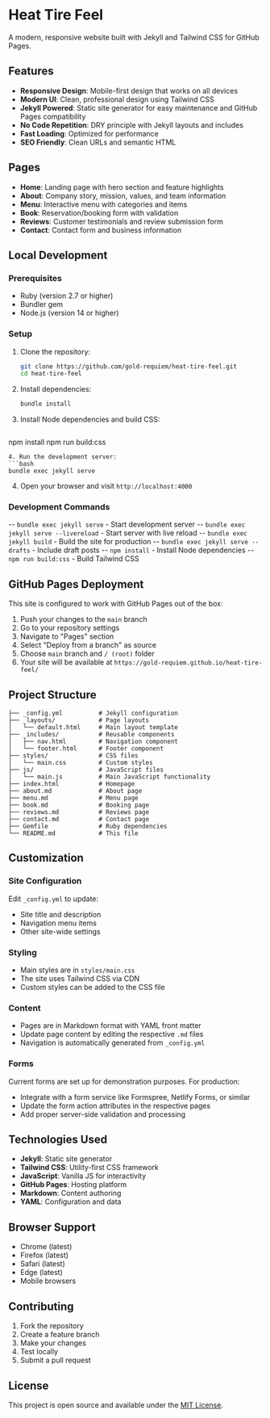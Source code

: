 # Heat Tire Feel

A modern, responsive website built with Jekyll and Tailwind CSS for GitHub Pages.

## Features

- **Responsive Design**: Mobile-first design that works on all devices
- **Modern UI**: Clean, professional design using Tailwind CSS
- **Jekyll Powered**: Static site generator for easy maintenance and GitHub Pages compatibility
- **No Code Repetition**: DRY principle with Jekyll layouts and includes
- **Fast Loading**: Optimized for performance
- **SEO Friendly**: Clean URLs and semantic HTML

## Pages

- **Home**: Landing page with hero section and feature highlights
- **About**: Company story, mission, values, and team information
- **Menu**: Interactive menu with categories and items
- **Book**: Reservation/booking form with validation
- **Reviews**: Customer testimonials and review submission form
- **Contact**: Contact form and business information

## Local Development

### Prerequisites

- Ruby (version 2.7 or higher)
- Bundler gem
- Node.js (version 14 or higher)

### Setup

1. Clone the repository:
   ```bash
   git clone https://github.com/gold-requiem/heat-tire-feel.git
   cd heat-tire-feel
   ```

2. Install dependencies:
   ```bash
   bundle install
   ```

3. Install Node dependencies and build CSS:
   ```bash
  npm install
  npm run build:css
   ```
4. Run the development server:
   ```bash
  bundle exec jekyll serve
   ```

4. Open your browser and visit `http://localhost:4000`

### Development Commands

-- `bundle exec jekyll serve` - Start development server
-- `bundle exec jekyll serve --livereload` - Start server with live reload
-- `bundle exec jekyll build` - Build the site for production
-- `bundle exec jekyll serve --drafts` - Include draft posts
-- `npm install` - Install Node dependencies
-- `npm run build:css` - Build Tailwind CSS

## GitHub Pages Deployment

This site is configured to work with GitHub Pages out of the box:

1. Push your changes to the `main` branch
2. Go to your repository settings
3. Navigate to "Pages" section
4. Select "Deploy from a branch" as source
5. Choose `main` branch and `/ (root)` folder
6. Your site will be available at `https://gold-requiem.github.io/heat-tire-feel/`

## Project Structure

```
├── _config.yml          # Jekyll configuration
├── _layouts/            # Page layouts
│   └── default.html     # Main layout template
├── _includes/           # Reusable components
│   ├── nav.html         # Navigation component
│   └── footer.html      # Footer component
├── styles/              # CSS files
│   └── main.css         # Custom styles
├── js/                  # JavaScript files
│   └── main.js          # Main JavaScript functionality
├── index.html           # Homepage
├── about.md             # About page
├── menu.md              # Menu page
├── book.md              # Booking page
├── reviews.md           # Reviews page
├── contact.md           # Contact page
├── Gemfile              # Ruby dependencies
└── README.md            # This file
```

## Customization

### Site Configuration

Edit `_config.yml` to update:
- Site title and description
- Navigation menu items
- Other site-wide settings

### Styling

- Main styles are in `styles/main.css`
- The site uses Tailwind CSS via CDN
- Custom styles can be added to the CSS file

### Content

- Pages are in Markdown format with YAML front matter
- Update page content by editing the respective `.md` files
- Navigation is automatically generated from `_config.yml`

### Forms

Current forms are set up for demonstration purposes. For production:
- Integrate with a form service like Formspree, Netlify Forms, or similar
- Update the form action attributes in the respective pages
- Add proper server-side validation and processing

## Technologies Used

- **Jekyll**: Static site generator
- **Tailwind CSS**: Utility-first CSS framework
- **JavaScript**: Vanilla JS for interactivity
- **GitHub Pages**: Hosting platform
- **Markdown**: Content authoring
- **YAML**: Configuration and data

## Browser Support

- Chrome (latest)
- Firefox (latest)
- Safari (latest)
- Edge (latest)
- Mobile browsers

## Contributing

1. Fork the repository
2. Create a feature branch
3. Make your changes
4. Test locally
5. Submit a pull request

## License

This project is open source and available under the [MIT License](LICENSE).
